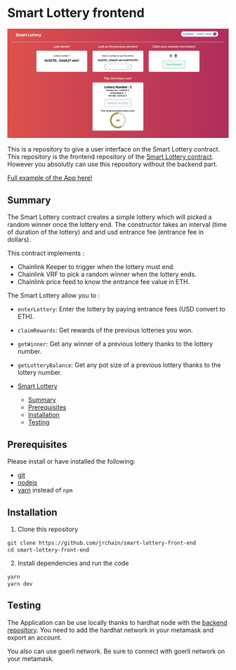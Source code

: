 # Smart Lottery frontend

![App](public/images/readme-app.png)

This is a repository to give a user interface on the Smart Lottery contract.
This repository is the frontend repository of the [Smart Lottery contract](https://github.com/jrchain/smart-lottery). However you absolutly can use this repository without the backend part.

[Full example of the App here!](https://white-wildflower-6380.on.fleek.co/)

## Summary

The Smart Lottery contract creates a simple lottery which will picked a random winner once the lottery end.
The constructor takes an interval (time of duration of the lottery) and and usd entrance fee (entrance fee in dollars).

This contract implements :

- Chainlink Keeper to trigger when the lottery must end.
- Chainlink VRF to pick a random winner when the lottery ends.
- Chainlink price feed to know the entrance fee value in ETH.

The Smart Lottery allow you to :

- `enterLottery`: Enter the lottery by paying entrance fees (USD convert to ETH).
- `claimRewards`: Get rewards of the previous lotteries you won.
- `getWinner`: Get any winner of a previous lottery thanks to the lottery number.
- `getLotteryBalance`: Get any pot size of a previous lottery thanks to the lottery number.

- [Smart Lottery](#smart-lottery)
  - [Summary](#summary)
  - [Prerequisites](#prerequisites)
  - [Installation](#installation)
  - [Testing](#testing)

## Prerequisites

Please install or have installed the following:

- [git](https://git-scm.com/book/en/v2/Getting-Started-Installing-Git)
- [nodejs](https://nodejs.org/en/download/)
- [yarn](https://yarnpkg.com/getting-started/install) instead of `npm`

## Installation

1. Clone this repository

```
git clone https://github.com/jrchain/smart-lottery-front-end
cd smart-lottery-front-end
```

2. Install dependencies and run the code

```
yarn
yarn dev
```

## Testing

The Application can be use locally thanks to hardhat node with the [backend repository](https://github.com/jrchain/smart-lottery). You need to add the hardhat network in your metamask and export an account.

You also can use goerli network. Be sure to connect with goerli network on your metamask.
